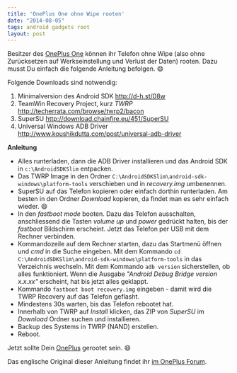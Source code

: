 ```yaml
---
title: 'OnePlus One ohne Wipe rooten'
date: "2014-08-05"
tags: android gadgets root
layout: post
---
```

Besitzer des [OnePlus One][1] können ihr Telefon ohne Wipe (also ohne Zurücksetzen auf Werkseinstellung und Verlust der Daten) rooten. Dazu musst Du einfach die folgende Anleitung befolgen. :smile:

Folgende Downloads sind notwendig:

1. Minimalversion des Android SDK http://d-h.st/08w
2. TeamWin Recovery Project, kurz *TWRP* http://techerrata.com/browse/twrp2/bacon
3. SuperSU http://download.chainfire.eu/451/SuperSU
4. Universal Windows ADB Driver http://www.koushikdutta.com/post/universal-adb-driver

**Anleitung**

* Alles runterladen, dann die ADB Driver installieren und das Android SDK in `c:\AndroidSDKSlim` entpacken.
* Das TWRP Image in den Ordner `C:\AndroidSDKSlim\android-sdk-windows\platform-tools` verschieben und in *recovery.img* umbenennen.
* SuperSU auf das Telefon kopieren oder einfach dorthin runterladen. Am besten in den Ordner *Download* kopieren, da findet man es sehr einfach wieder. :smile:
* In den *fastboot mode* booten. Dazu das Telefon ausschalten, anschliessend die Tasten *volume up* und *power* gedrückt halten, bis der *fastboot* Bildschirm erscheint. Jetzt das Telefon per USB mit dem Rechner verbinden.
* Kommandozeile auf dem Rechner starten, dazu das Startmenü öffnen und *cmd* in die Suche eingeben. Mit dem Kommando `cd C:\AndroidSDKSlim\android-sdk-windows\platform-tools` in das Verzeichnis wechseln. Mit dem Kommando `adb version` sicherstellen, ob alles funktioniert. Wenn die Ausgabe *"Android Debug Bridge version x.x.xx"* erscheint, hat bis jetzt alles geklappt.
* Kommando `fastboot boot recovery.img` eingeben - damit wird die TWRP Recovery auf das Telefon geflasht.
* Mindestens 30s warten, bis das Telefon rebootet hat.
* Innerhalb von TWRP auf *Install* klicken, das ZIP von *SuperSU* im *Download* Ordner suchen und installieren.
* Backup des Systems in TWRP (NAND) erstellen.
* Reboot.

Jetzt sollte Dein [OnePlus][1] gerootet sein. :smile:

Das englische Original dieser Anleitung findet ihr [im OnePlus Forum][0].

[0]: https://forums.oneplus.net/threads/root-guide-oneplus-one-doesnt-wipe-your-data.66270/page-3#post-3190255
[1]: http://oneplus.net/de/one

